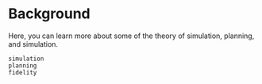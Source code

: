 # Background
Here, you can learn more about some of the theory of simulation, planning, and simulation.

```{toctree}
simulation
planning
fidelity
```
